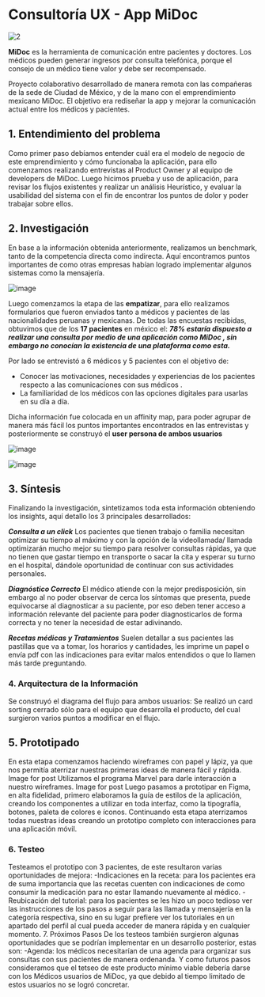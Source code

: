 # Consultoría UX - App MiDoc

![2](https://user-images.githubusercontent.com/60928881/92635590-b3e1e500-f29b-11ea-841a-8be051adab62.png)


**MiDoc** es la herramienta de comunicación entre pacientes y doctores. Los médicos pueden generar ingresos por consulta telefónica, porque el consejo de un médico tiene valor y debe ser recompensado.

Proyecto colaborativo desarrollado de manera remota con las compañeras de la sede de Ciudad de México, y de la mano con el emprendimiento mexicano MiDoc.
El objetivo era rediseñar la app y mejorar la comunicación actual entre los médicos y pacientes.

## 1. Entendimiento del problema
Como primer paso debíamos entender cuál era el modelo de negocio de este emprendimiento y cómo funcionaba la aplicación, para ello comenzamos realizando entrevistas al Product Owner y al equipo de developers de MiDoc.
Luego hicimos prueba y uso de aplicación, para revisar los flujos existentes y realizar un análisis Heurístico, y evaluar la usabilidad del sistema con el fin de encontrar los puntos de dolor y poder trabajar sobre ellos.


## 2. Investigación
En base a la información obtenida anteriormente, realizamos un benchmark, tanto de la competencia directa como indirecta.
Aquí encontramos puntos importantes de como otras empresas habían logrado implementar algunos sistemas como la mensajería.

![image](https://user-images.githubusercontent.com/60928881/92655375-e64d0b80-f2b6-11ea-8024-4a2fa1b5dca2.png)
 

Luego comenzamos la etapa de las **empatizar**, para ello realizamos formularios que fueron enviados tanto a médicos y pacientes de las nacionalidades peruanas y mexicanas.
De todas las encuestas recibidas, obtuvimos que de los **17 pacientes** en méxico el: **_78% estaría dispuesto a realizar una consulta por medio de una aplicación como MiDoc , sin embargo no conocían la existencia de una plataforma como esta._** 


Por lado se entrevistó a 6 médicos y 5 pacientes con el objetivo de:

- Conocer las motivaciones, necesidades y experiencias de los pacientes respecto a las comunicaciones con sus médicos .
- La familiaridad de los médicos con las opciones digitales para usarlas en su día a día.

Dicha información fue colocada en un affinity map, para poder agrupar de manera más fácil los puntos importantes encontrados en las entrevistas y posteriormente se construyó el **user persona de ambos usuarios**

![image](https://user-images.githubusercontent.com/60928881/92657579-b3a51200-f2ba-11ea-9767-c39a569ce7ea.png)

![image](https://user-images.githubusercontent.com/60928881/92657636-c881a580-f2ba-11ea-9011-f6c247c10d76.png)

## 3. Síntesis

Finalizando la investigación, sintetizamos toda esta información obteniendo los insights, aquí detallo los 3 principales desarrollados:

**_Consulta a un click_**
Los pacientes que tienen trabajo o familia necesitan optimizar su tiempo al máximo y con la opción de la videollamada/ llamada optimizarán mucho mejor su tiempo para resolver consultas rápidas, ya que no tienen que gastar tiempo en transporte o sacar la cita y esperar su turno en el hospital, dándole oportunidad de continuar con sus actividades personales.

**_Diagnóstico Correcto_**
El médico atiende con la mejor predisposición, sin embargo al no poder observar de cerca los síntomas que presenta, puede equivocarse al diagnosticar a su paciente, por eso deben tener acceso a información relevante del paciente para poder diagnosticarlos de forma correcta y no tener la necesidad de estar adivinando.

**_Recetas médicas y Tratamientos_**
Suelen detallar a sus pacientes las pastillas que va a tomar, los horarios y cantidades, les imprime un papel o envía pdf con las indicaciones para evitar malos entendidos o que lo llamen más tarde preguntando.

### 4. Arquitectura de la Información
Se construyó el diagrama del flujo para ambos usuarios:
Se realizó un card sorting cerrado sólo para el equipo que desarrolla el producto, del cual surgieron varios puntos a modificar en el flujo.

## 5. Prototipado
En esta etapa comenzamos haciendo wireframes con papel y lápiz, ya que nos permitía aterrizar nuestras primeras ideas de manera fácil y rápida.
Image for post
Utilizamos el programa Marvel para darle interacción a nuestro wireframes.
Image for post
Luego pasamos a prototipar en Figma, en alta fidelidad, primero elaboramos la guía de estilos de la aplicación, creando los componentes a utilizar en toda interfaz, como la tipografía, botones, paleta de colores e íconos.
Continuando esta etapa aterrizamos todas nuestras ideas creando un prototipo completo con interacciones para una aplicación móvil.
### 6. Testeo
Testeamos el prototipo con 3 pacientes, de este resultaron varias oportunidades de mejora:
-Indicaciones en la receta: para los pacientes era de suma importancia que las recetas cuenten con indicaciones de como consumir la medicación para no estar llamando nuevamente al médico.
-Reubicación del tutorial: para los pacientes se les hizo un poco tedioso ver las instrucciones de los pasos a seguir para las llamada y mensajería en la categoría respectiva, sino en su lugar prefiere ver los tutoriales en un apartado del perfil al cual pueda acceder de manera rápida y en cualquier momento.
7. Próximos Pasos
De los testeos también surgieron algunas oportunidades que se podrían implementar en un desarrollo posterior, estas son:
-Agenda: los médicos necesitarían de una agenda para organizar sus consultas con sus pacientes de manera ordenanda.
Y como futuros pasos consideramos que el tetseo de este producto mínimo viable debería darse con los Médicos usuarios de MiDoc, ya que debido al tiempo limitado de estos usuarios no se logró concretar.
